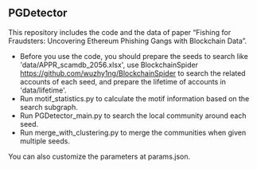 ## PGDetector

This repository includes the code and the data of paper “Fishing for Fraudsters: Uncovering Ethereum Phishing Gangs with Blockchain Data”.

* Before you use the code, you should prepare the seeds to search like 'data/APPR_scamdb_2056.xlsx', use BlockchainSpider https://github.com/wuzhy1ng/BlockchainSpider to search the related accounts of each seed, and prepare the lifetime of accounts in 'data/lifetime'.
* Run motif_statistics.py to calculate the motif information based on the search subgraph.
* Run PGDetector_main.py to search the local community around each seed.
* Run merge_with_clustering.py to merge the communities when given multiple seeds.

You can also customize the parameters at params.json.

